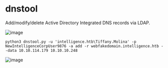 # dnstool

Add/modify/delete Active Directory Integrated DNS records via LDAP.

![image](https://user-images.githubusercontent.com/66146701/125057428-b0eb8880-e055-11eb-9de9-301adbb546ca.png)
 

	python3 dnstool.py -u 'intelligence.htb\Tiffany.Molina' -p NewIntelligenceCorpUser9876 -a add -r webfakedomain.intelligence.htb --data 10.10.114.179 10.10.10.248

![image](https://user-images.githubusercontent.com/66146701/125056453-b8f6f880-e054-11eb-86be-1715c99a1e2a.png)
